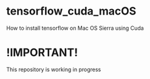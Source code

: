 # tensorflow_cuda_macOS
How to install tensorflow on Mac OS Sierra using Cuda

# !IMPORTANT!
This repository is working in progress
